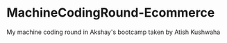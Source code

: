 # MachineCodingRound-Ecommerce
My machine coding round in Akshay's bootcamp taken by Atish Kushwaha
